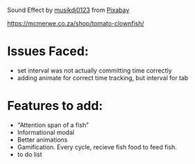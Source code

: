 Sound Effect by <a href="https://pixabay.com/users/musikdj0123-32694990/?utm_source=link-attribution&utm_medium=referral&utm_campaign=music&utm_content=132673">musikdj0123</a> from <a href="https://pixabay.com//?utm_source=link-attribution&utm_medium=referral&utm_campaign=music&utm_content=132673">Pixabay</a>

https://mcmerwe.co.za/shop/tomato-clownfish/


# Issues Faced:
- set interval was not actually committing time correctly
- adding animate for correct time tracking, but interval for tab

# Features to add:
-  "Attention span of a fish"
- Informational modal
- Better animations
- Gamification. Every cycle, recieve fish food to feed fish.
- to do list